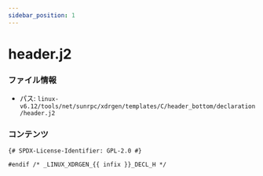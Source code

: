 ```yaml
---
sidebar_position: 1
---
```

# header.j2

### ファイル情報

- パス: `linux-v6.12/tools/net/sunrpc/xdrgen/templates/C/header_bottom/declaration/header.j2`

### コンテンツ

```j2
{# SPDX-License-Identifier: GPL-2.0 #}

#endif /* _LINUX_XDRGEN_{{ infix }}_DECL_H */

```
